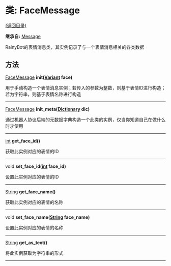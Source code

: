 # 类: FaceMessage  
[(返回目录)](README.md)  
  
**继承自:** [Message](Message.md)  
  
RainyBot的表情消息类，其实例记录了与一个表情消息相关的各类数据  
  
## 方法 
  
[FaceMessage](FaceMessage.md) **init([Variant](https://docs.godotengine.org/en/latest/classes/class_variant.html) face)**  
  
用于手动构造一个表情消息实例；若传入的参数为整数，则基于表情ID进行构造；若为字符串，则基于表情名称进行构造  
  
---  
  
[FaceMessage](FaceMessage.md) **init_meta([Dictionary](https://docs.godotengine.org/en/latest/classes/class_dictionary.html) dic)**  
  
通过机器人协议后端的元数据字典构造一个此类的实例，仅当你知道自己在做什么时才使用  
  
---  
  
[int](https://docs.godotengine.org/en/latest/classes/class_int.html) **get_face_id()**  
  
获取此实例对应的表情的ID  
  
---  
  
void **set_face_id([int](https://docs.godotengine.org/en/latest/classes/class_int.html) face_id)**  
  
设置此实例对应的表情的ID  
  
---  
  
[String](https://docs.godotengine.org/en/latest/classes/class_string.html) **get_face_name()**  
  
获取此实例对应的表情的名称  
  
---  
  
void **set_face_name([String](https://docs.godotengine.org/en/latest/classes/class_string.html) face_name)**  
  
设置此实例对应的表情的名称  
  
---  
  
[String](https://docs.godotengine.org/en/latest/classes/class_string.html) **get_as_text()**  
  
将此实例获取为字符串的形式  
  
---  
  

